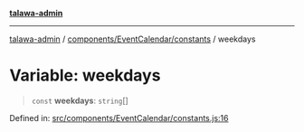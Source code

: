 [**talawa-admin**](../../../../README.md)

***

[talawa-admin](../../../../README.md) / [components/EventCalendar/constants](../README.md) / weekdays

# Variable: weekdays

> `const` **weekdays**: `string`[]

Defined in: [src/components/EventCalendar/constants.js:16](https://github.com/gautam-divyanshu/talawa-admin/blob/9fef64ff9fb30eb3195cc9100606d8b7a89bca79/src/components/EventCalendar/constants.js#L16)
